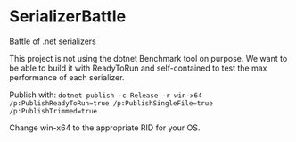 # SerializerBattle
Battle of .net serializers

This project is not using the dotnet Benchmark tool on purpose. We want to be able to build it with ReadyToRun and self-contained to test the max performance of each serializer.

Publish with:
`dotnet publish -c Release -r win-x64 /p:PublishReadyToRun=true /p:PublishSingleFile=true /p:PublishTrimmed=true`

Change win-x64 to the appropriate RID for your OS.

